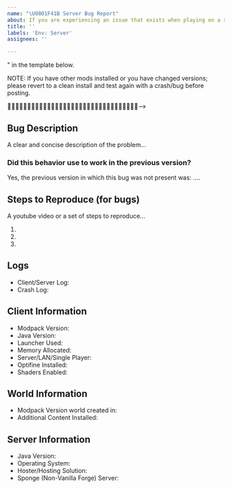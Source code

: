 ```yaml
---
name: "\U0001F41B Server Bug Report"
about: If you are experiencing an issue that exists when playing on a server
title: ''
labels: 'Env: Server'
assignees: ''

---
```


<!--🌟🌟🌟🌟🌟🌟🌟🌟🌟🌟🌟🌟🌟🌟🌟🌟🌟🌟🌟🌟🌟🌟🌟🌟🌟🌟🌟🌟🌟🌟🌟

Thank you for submitting an issue for the relevant topic. Please ensure that you fill in all the required information needed as specified by the template below. Enter text following any "<!-- ✍️-->" in the template below.

NOTE: If you have other mods installed or you have changed versions; please revert to a clean install and test again with a crash/bug before posting.

🌟🌟🌟🌟🌟🌟🌟🌟🌟🌟🌟🌟🌟🌟🌟🌟🌟🌟🌟🌟🌟🌟🌟🌟🌟🌟🌟🌟🌟🌟🌟🌟🌟-->


## Bug Description
<!-- ✍️--> A clear and concise description of the problem...

### Did this behavior use to work in the previous version?
<!-- ✍️--> Yes, the previous version in which this bug was not present was: ....

## Steps to Reproduce (for bugs)
<!-- ✍️--> A youtube video or a set of steps to reproduce...
1.
2.
3.

## Logs
<!--
Twitch logs can be found in the installation directory for the Twitch App.  Or click the ... button on SevTech and hit "Open Folder"
ATLauncher logs can be found in the installation directory. Or you can "Open Folder" from the launcher to view the instance.
Then upload the latest/crash logs to PasteBin or Gist. DON'T Upload them to GitHub -->
* Client/Server Log:<!-- ✍️-->
* Crash Log:<!-- ✍️-->

## Client Information
* Modpack Version:<!-- ✍️-->
* Java Version:<!-- ✍️-->
* Launcher Used:<!-- ✍️-->
* Memory Allocated:<!-- ✍️-->
* Server/LAN/Single Player:<!-- ✍️-->
* Optifine Installed:<!-- ✍️-->
* Shaders Enabled:<!-- ✍️-->

## World Information
* Modpack Version world created in:<!-- ✍️-->
* Additional Content Installed:<!-- ✍️-->

## Server Information
* Java Version:<!-- ✍️-->
* Operating System:<!-- ✍️-->
* Hoster/Hosting Solution:<!-- ✍️-->
* Sponge (Non-Vanilla Forge) Server:<!-- ✍️-->
